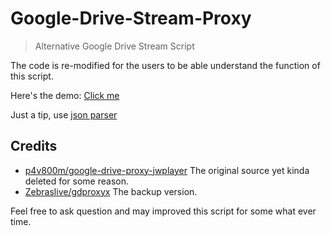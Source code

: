 # Google-Drive-Stream-Proxy
> Alternative Google Drive Stream Script

The code is re-modified for the users to be able understand the function of this script.

Here's the demo: [Click me](https://japnimeserver.com/drive/)

Just a tip, use [json parser](http://json.parser.online.fr/)

## Credits
- [p4v800m/google-drive-proxy-jwplayer](https://github.com/p4v800m/google-drive-proxy-jwplayer) The original source yet kinda deleted for some reason.
- [Zebraslive/gdproxyx](https://github.com/Zebraslive/gdproxyx) The backup version.

Feel free to ask question and may improved this script for some what ever time.
